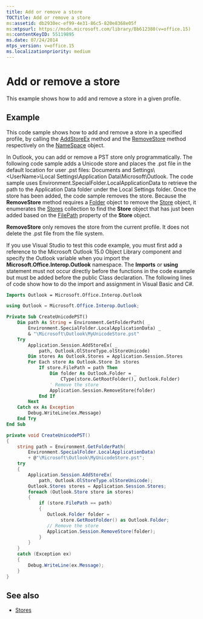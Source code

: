 ```yaml
---
title: Add or remove a store
TOCTitle: Add or remove a store
ms:assetid: db2930ec-ef99-4e31-86c5-820e8368e05f
ms:mtpsurl: https://msdn.microsoft.com/library/Bb612380(v=office.15)
ms:contentKeyID: 55119895
ms.date: 07/24/2014
mtps_version: v=office.15
ms.localizationpriority: medium
---
```


# Add or remove a store

This example shows how to add and remove a store in a given profile.

## Example

This code sample shows how to add and remove a store in a specified profile, by calling the [AddStoreEx](https://msdn.microsoft.com/library/bb623442\(v=office.15\)) method and the [RemoveStore](https://msdn.microsoft.com/library/bb610524\(v=office.15\)) method respectively on the [NameSpace](https://msdn.microsoft.com/library/bb645857\(v=office.15\)) object.

In Outlook, you can add or remove a PST store only programmatically. The following code sample adds a Unicode store and places the .pst file in the default location for user .pst files: Documents and Settings\\\<UserName\>\\Local Settings\\Application Data\\Microsoft\\Outlook. The code sample uses Environment.SpecialFolder.LocalApplicationData to retrieve the path to the Application Data folder under the Local Settings folder. Once the store has been added, the code sample removes the store. Because the **RemoveStore** method requires a [Folder](https://msdn.microsoft.com/library/bb645774\(v=office.15\)) object to remove the [Store](https://msdn.microsoft.com/library/bb609139\(v=office.15\)) object, it enumerates the [Stores](https://msdn.microsoft.com/library/bb622944\(v=office.15\)) collection to find the **Store** object that has just been added based on the [FilePath](https://msdn.microsoft.com/library/bb646113\(v=office.15\)) property of the **Store** object.

**RemoveStore** only removes the store from the current profile. It does not delete the .pst file from the file system.

If you use Visual Studio to test this code example, you must first add a reference to the Microsoft Outlook 15.0 Object Library component and specify the Outlook variable when you import the **Microsoft.Office.Interop.Outlook** namespace. The **Imports** or **using** statement must not occur directly before the functions in the code example but must be added before the public Class declaration. The following lines of code show how to do the import and assignment in Visual Basic and C\#.

```vb
Imports Outlook = Microsoft.Office.Interop.Outlook
```


```csharp
using Outlook = Microsoft.Office.Interop.Outlook;
```


```vb
Private Sub CreateUnicodePST()
    Dim path As String = Environment.GetFolderPath( _
        Environment.SpecialFolder.LocalApplicationData) _
        & "\Microsoft\Outlook\MyUnicodeStore.pst"
    Try
        Application.Session.AddStoreEx( _
            path, Outlook.OlStoreType.olStoreUnicode)
        Dim stores As Outlook.Stores = Application.Session.Stores
        For Each store As Outlook.Store In stores
            If store.FilePath = path Then
                Dim folder As Outlook.Folder = _
                    CType(store.GetRootFolder(), Outlook.Folder)
                ' Remove the store
                Application.Session.RemoveStore(folder)
            End If
        Next
    Catch ex As Exception
        Debug.WriteLine(ex.Message)
    End Try
End Sub
```


```csharp
private void CreateUnicodePST()
{
    string path = Environment.GetFolderPath(
        Environment.SpecialFolder.LocalApplicationData)
        + @"\Microsoft\Outlook\MyUnicodeStore.pst";
    try
    {
        Application.Session.AddStoreEx(
            path, Outlook.OlStoreType.olStoreUnicode);
        Outlook.Stores stores = Application.Session.Stores;
        foreach (Outlook.Store store in stores)
        {
            if (store.FilePath == path)
            {
               Outlook.Folder folder =
                    store.GetRootFolder() as Outlook.Folder;
               // Remove the store
               Application.Session.RemoveStore(folder);
            }
        }
    }
    catch (Exception ex)
    {
        Debug.WriteLine(ex.Message);
    }
}
```

## See also

- [Stores](stores.md)

